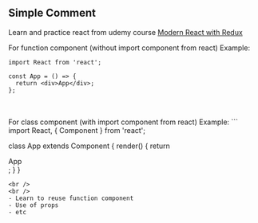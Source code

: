 ## Simple Comment

Learn and practice react from udemy course
[Modern React with Redux](https://www.udemy.com/course/react-redux)

For function component (without import component from react)
Example:
```
import React from 'react';

const App = () => {
  return <div>App</div>;
};

```
<br />
<br />
For class component (with import component from react)
Example:
```
import React, { Component } from 'react';

class App extends Component {
  render() {
    return <div>App</div>;
  }
}
```
<br />
<br />
- Learn to reuse function component
- Use of props
- etc
